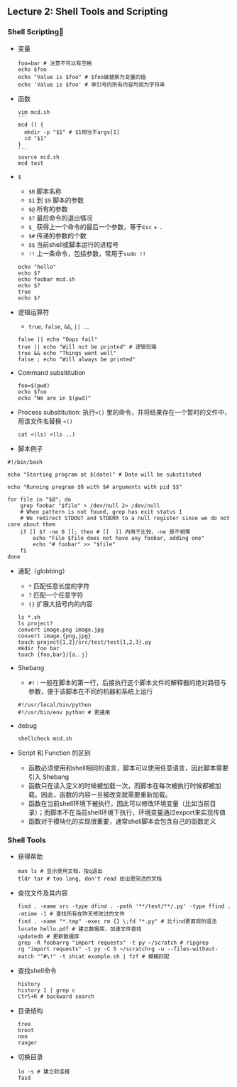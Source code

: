 ## Lecture 2: Shell Tools and Scripting

### Shell Scripting

* 变量

  ```shell
  foo=bar # 注意不可以有空格
  echo $foo
  echo "Value is $foo" # $foo被替换为变量的值
  echo 'Value is $foo' # 单引号内所有内容均视为字符串
  ```

* 函数

  ```shell
  vim mcd.sh
  ​```
  mcd () {
  	mkdir -p "$1" # $1相当于argv[1]
  	cd "$1"
  }
  ​```
  source mcd.sh
  mcd test
  ```

* `$`

  * `$0` 脚本名称
  * `$1` 到 `$9` 脚本的参数
  * `$@` 所有的参数
  * `$?` 最后命令的退出情况
  * `$_` 获得上一个命令的最后一个参数，等于`Esc` + `.`
  * `$#` 传递的参数的个数
  * `$$` 当前shell或脚本运行的进程号
  * `!!` 上一条命令，包括参数，常用于`sudo !!`

  ```shell
  echo "hello"
  echo $?
  echo foobar mcd.sh
  echo $?
  true
  echo $?
  ```

* 逻辑运算符

  * `true`, `false`, `&&`, `|| `...

  ```shell
  false || echo "Oops fail"
  true || echo "Will not be printed" # 逻辑短路
  true && echo "Things went well"
  false ; echo "Will always be printed"
  ```

* Command subsititution

  ```shell
  foo=$(pwd)
  echo $foo
  echo "We are in $(pwd)"
  ```

* Process subsititution: 执行`<()` 里的命令，并将结果存在一个暂时的文件中，用该文件名替换 `<()`

  ```shell
  cat <(ls) <(ls ..)
  ```

* 脚本例子

```shell
#!/bin/bash

echo "Starting program at $(date)" # Date will be substituted

echo "Running program $0 with $# arguments with pid $$"

for file in "$@"; do
    grep foobar "$file" > /dev/null 2> /dev/null
    # When pattern is not found, grep has exit status 1
    # We redirect STDOUT and STDERR to a null register since we do not care about them
    if [[ $? -ne 0 ]]; then # [[  ]] 内用于比较，-ne 是不相等
        echo "File $file does not have any foobar, adding one"
        echo "# foobar" >> "$file"
    fi
done
```

* 通配（globbing）

  * `*` 匹配任意长度的字符
  * `?` 匹配一个任意字符
  * `{}` 扩展大括号内的内容

  ```shell
  ls *.sh
  ls project?
  convert image.png image.jpg
  convert image.{png,jpg}
  touch project{1,2}/src/test/test{1,2,3}.py
  mkdir foo bar
  touch {foo,bar}/{a..j}
  ```

* Shebang

  *  `#!` : 一般在脚本的第一行，后接执行这个脚本文件的解释器的绝对路径与参数，便于该脚本在不同的机器和系统上运行

  ```shell
  #!/usr/local/bin/python
  #!/usr/bin/env python # 更通用
  ```

* debug

  ```shell
  shellcheck mcd.sh
  ```

* Script 和 Function 的区别

  * 函数必须使用和shell相同的语言，脚本可以使用任意语言，因此脚本需要引入 Shebang
  * 函数只在读入定义的时候被加载一次，而脚本在每次被执行时候都被加载。因此，函数的内容一旦被改变就需要重新加载。
  * 函数在当前shell环境下被执行，因此可以修改环境变量（比如当前目录）；而脚本不在当前shell环境下执行，环境变量通过export来实现传值
  * 函数对于模块化的实现很重要，通常shell脚本会包含自己的函数定义

### Shell Tools

* 获得帮助

  ```shell
  man ls # 显示使用文档，按q退出
  tldr tar # too long, don't read 给出更简洁的文档
  ```

* 查找文件及其内容

  ```shell
  find . -name src -type dfind . -path '**/test/**/.py' -type ffind . -mtime -1 # 查找所有在昨天修改过的文件
  find . -name "*.tmp" -exec rm {} \;fd "*.py" # 比find更直观的语法
  locate hello.pdf # 建立数据库，加速文件查找
  updatedb # 更新数据库
  grep -R foobarrg "import requests" -t py ~/scratch # ripgrep
  rg "import requests" -t py -C 5 ~/scratchrg -u --files-without-match "^#\!" -t shcat example.sh | fzf # 模糊匹配
  ```

* 查找shell命令

  ```shell
  history
  history 1 | grep c
  Ctrl+R # backward search
  ```

* 目录结构

  ```shell
  tree
  broot
  nnn
  ranger
  ```

* 切换目录

  ```shell
  ln -s # 建立软连接
  fasd
  ```

  